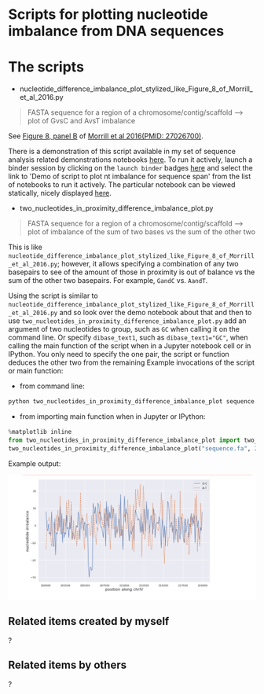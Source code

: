 Scripts for plotting nucleotide imbalance from DNA sequences
============================================================

# The scripts

* nucleotide_difference_imbalance_plot_stylized_like_Figure_8_of_Morrill_et_al_2016.py
> FASTA sequence for a region of a chromosome/contig/scaffold --> plot of GvsC and AvsT imbalance

See [Figure 8, panel B](https://www.ncbi.nlm.nih.gov/pmc/articles/PMC4882425/figure/F8/) of [Morrill et al 2016(PMID: 27026700)](https://www.ncbi.nlm.nih.gov/pubmed/27026700).

There is a demonstration of this script available in my set of sequence analysis related demonstrations notebooks [here](https://github.com/fomightez/cl_sq_demo-binder). To run it actively,  launch a binder session by clicking on the `launch binder` badges [here](https://github.com/fomightez/cl_sq_demo-binder) and select the link to 'Demo of script to plot nt imbalance for sequence span' from the list of notebooks to run it actively.  The particular notebook can be viewed statically, nicely displayed [here](https://nbviewer.jupyter.org/github/fomightez/cl_sq_demo-binder/blob/master/notebooks/Demo%20of%20script%20to%20plot%20nt%20imbalance%20for%20sequence%20span.ipynb).

* two_nucleotides_in_proximity_difference_imbalance_plot.py
> FASTA sequence for a region of a chromosome/contig/scaffold --> plot of imbalance of the sum of two bases vs the sum of the other two

This is like `nucleotide_difference_imbalance_plot_stylized_like_Figure_8_of_Morrill_et_al_2016.py`; however, it allows specifying a combination of any two basepairs to see of the amount of those in proximity is out of balance vs the sum of the other two basepairs. For example, `GandC` vs. `AandT`. 

Using the script is similar to `nucleotide_difference_imbalance_plot_stylized_like_Figure_8_of_Morrill_et_al_2016.py` and so look over the demo notebook about that and then to use `two_nucleotides_in_proximity_difference_imbalance_plot.py` add an argument of two nucleotides to group, such as `GC` when calling it on the command line. Or specify `dibase_text1`, such as `dibase_text1="GC"`, when calling the main function of the script when in a Jupyter notebook cell or in IPython. You only need to specify the one pair, the script or function deduces the other two from the remaining
Example invocations of the script or main function:

- from command line:

```bash
python two_nucleotides_in_proximity_difference_imbalance_plot sequence.fa 20000 GC
```

- from importing main function when in Jupyter or IPython:

```python
%matplotlib inline
from two_nucleotides_in_proximity_difference_imbalance_plot import two_nucleotides_in_proximity_difference_imbalance_plot
two_nucleotides_in_proximity_difference_imbalance_plot("sequence.fa", 20000, dibase_text1="GC", return_plot=True);
```

Example output:

![example_imbalance_plot](imblance_plot_exmple.png)

Related items created by myself
-------------------------------

?

Related items by others
-----------------------

?
